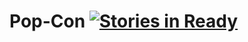 Pop-Con [![Stories in Ready](https://badge.waffle.io/quasar-unit/popcon.png?label=ready&title=Ready)](http://waffle.io/quasar-unit/popcon)
===
